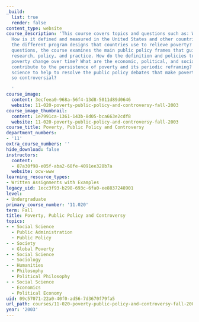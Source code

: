 ```yaml
---
_build:
  list: true
  render: false
content_type: website
course_description: 'This course covers topics and questions such as: What is poverty?
  How is it defined and measured in the United States and other countries? What are
  the different program designs that countries use to relieve poverty? To answer these
  questions, the course examines the main public policy frames that guide theory,
  research, policy, and practice. How do the definition and policies to deal with
  poverty change over time? What are the economic, political, and social forces that
  contribute to the persistence of poverty and its periodic reframing? Can social
  science to help to resolve the public policy debates that make poverty and its relief
  so controversial?

  '
course_image:
  content: 3ecfeea0-968a-56f4-13d8-5011d89d0646
  website: 11-020-poverty-public-policy-and-controversy-fall-2003
course_image_thumbnail:
  content: 1e7991ca-1361-143b-8d05-bca663e2cdf8
  website: 11-020-poverty-public-policy-and-controversy-fall-2003
course_title: Poverty, Public Policy and Controversy
department_numbers:
- '11'
extra_course_numbers: ''
hide_download: false
instructors:
  content:
  - 87a30f98-e05f-aba2-68fe-4091ee328b7a
  website: ocw-www
learning_resource_types:
- Written Assignments with Examples
legacy_uid: 1ecc3f93-b298-693c-6fa0-ee8837248901
level:
- Undergraduate
primary_course_number: '11.020'
term: Fall
title: Poverty, Public Policy and Controversy
topics:
- - Social Science
  - Public Administration
  - Public Policy
- - Society
  - Global Poverty
- - Social Science
  - Sociology
- - Humanities
  - Philosophy
  - Political Philosophy
- - Social Science
  - Economics
  - Political Economy
uid: 09c57071-22a0-40f0-ad56-7d3670f79fa5
url_path: courses/11-020-poverty-public-policy-and-controversy-fall-2003
year: '2003'
---
```

